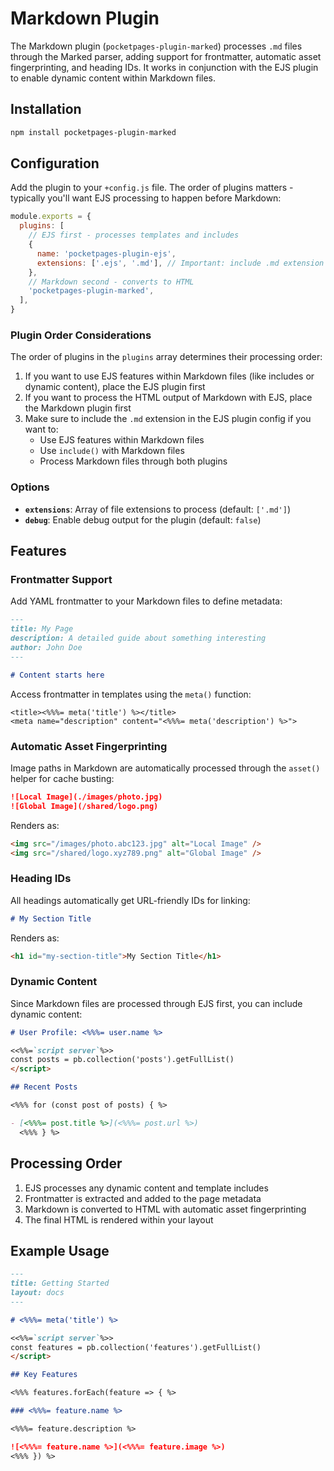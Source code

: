 # Markdown Plugin

The Markdown plugin (`pocketpages-plugin-marked`) processes `.md` files through the Marked parser, adding support for frontmatter, automatic asset fingerprinting, and heading IDs. It works in conjunction with the EJS plugin to enable dynamic content within Markdown files.

## Installation

```bash
npm install pocketpages-plugin-marked
```

## Configuration

Add the plugin to your `+config.js` file. The order of plugins matters - typically you'll want EJS processing to happen before Markdown:

```javascript
module.exports = {
  plugins: [
    // EJS first - processes templates and includes
    {
      name: 'pocketpages-plugin-ejs',
      extensions: ['.ejs', '.md'], // Important: include .md extension
    },
    // Markdown second - converts to HTML
    'pocketpages-plugin-marked',
  ],
}
```

### Plugin Order Considerations

The order of plugins in the `plugins` array determines their processing order:

1. If you want to use EJS features within Markdown files (like includes or dynamic content), place the EJS plugin first
2. If you want to process the HTML output of Markdown with EJS, place the Markdown plugin first
3. Make sure to include the `.md` extension in the EJS plugin config if you want to:
   - Use EJS features within Markdown files
   - Use `include()` with Markdown files
   - Process Markdown files through both plugins

### Options

- **`extensions`**: Array of file extensions to process (default: `['.md']`)
- **`debug`**: Enable debug output for the plugin (default: `false`)

## Features

### Frontmatter Support

Add YAML frontmatter to your Markdown files to define metadata:

```markdown
---
title: My Page
description: A detailed guide about something interesting
author: John Doe
---

# Content starts here
```

Access frontmatter in templates using the `meta()` function:

```ejs
<title><%%%= meta('title') %></title>
<meta name="description" content="<%%%= meta('description') %>">
```

### Automatic Asset Fingerprinting

Image paths in Markdown are automatically processed through the `asset()` helper for cache busting:

```markdown
![Local Image](./images/photo.jpg)
![Global Image](/shared/logo.png)
```

Renders as:

```html
<img src="/images/photo.abc123.jpg" alt="Local Image" />
<img src="/shared/logo.xyz789.png" alt="Global Image" />
```

### Heading IDs

All headings automatically get URL-friendly IDs for linking:

```markdown
# My Section Title
```

Renders as:

```html
<h1 id="my-section-title">My Section Title</h1>
```

### Dynamic Content

Since Markdown files are processed through EJS first, you can include dynamic content:

```markdown
# User Profile: <%%%= user.name %>

<<%%=`script server`%>>
const posts = pb.collection('posts').getFullList()
</script>

## Recent Posts

<%%% for (const post of posts) { %>

- [<%%%= post.title %>](<%%%= post.url %>)
  <%%% } %>
```

## Processing Order

1. EJS processes any dynamic content and template includes
2. Frontmatter is extracted and added to the page metadata
3. Markdown is converted to HTML with automatic asset fingerprinting
4. The final HTML is rendered within your layout

## Example Usage

```markdown
---
title: Getting Started
layout: docs
---

# <%%%= meta('title') %>

<<%%=`script server`%>>
const features = pb.collection('features').getFullList()
</script>

## Key Features

<%%% features.forEach(feature => { %>

### <%%%= feature.name %>

<%%%= feature.description %>

![<%%%= feature.name %>](<%%%= feature.image %>)
<%%% }) %>
```
